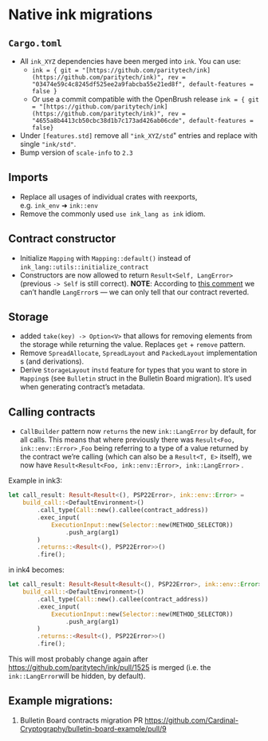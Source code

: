 # Native ink migrations

## `Cargo.toml`

- All `ink_XYZ` dependencies have been merged into `ink`. You can use:
    - `ink = { git = "[https://github.com/paritytech/ink](https://github.com/paritytech/ink)", rev = "03474e59c4c8245df525ee2a9fabcba55e21ed8f", default-features = false }`
    - Or use a commit compatible with the OpenBrush release `ink = { git = "[https://github.com/paritytech/ink](https://github.com/paritytech/ink)", rev = "4655a8b4413cb50cbc38d1b7c173ad426ab06cde", default-features = false}`
- Under `[features.std]` remove all `"ink_XYZ/std`" entries and replace with single `"ink/std"`.
- Bump version of `scale-info` to `2.3`

## Imports

- Replace all usages of individual crates with reexports, e.g. `ink_env` ➜ `ink::env`
- Remove the commonly used `use ink_lang as ink` idiom.

## Contract constructor

- Initialize `Mapping` with `Mapping::default()` instead of `ink_lang::utils::initialize_contract`
- Constructors are now allowed to return `Result<Self, LangError>` (previous `-> Self` is still correct). ********NOTE********: According to [this comment](https://github.com/paritytech/ink/pull/1504/files#diff-08296d3fe4e7f90d1194dfe93440e596383ccdca622436ea75a420141de36334R80-R82) we can’t handle `LangError`s — we can only tell that our contract reverted.

## Storage

- added `take(key) -> Option<V>` that allows for removing elements from the storage while returning the value. Replaces `get` + `remove` pattern.
- Remove `SpreadAllocate`, `SpreadLayout` and `PackedLayout` implementations (and derivations).
- Derive `StorageLayout` in`std` feature for types that you want to store in `Mapping`s (see `Bulletin` struct in the Bulletin Board migration). It’s used when generating contract’s metadata.

## Calling contracts

- `CallBuilder` pattern now `returns` the new `ink::LangError` by default, for all calls. This means that where previously there was `Result<Foo, ink::env::Error>` ,`Foo` being referring to a type of a value returned by the contract we’re calling (which can also be a `Result<T, E>` itself), we now have `Result<Result<Foo, ink::env::Error>, ink::LangError>` .

Example in ink3:

```rust
let call_result: Result<Result<(), PSP22Error>, ink::env::Error> = 
	build_call::<DefaultEnvironment>()
		.call_type(Call::new().callee(contract_address))
		.exec_input(
		    ExecutionInput::new(Selector::new(METHOD_SELECTOR))
		        .push_arg(arg1)
		)
		.returns::<Result<(), PSP22Error>>()
		.fire();
```

in ink4 becomes:

```rust
let call_result: Result<Result<Result<(), PSP22Error>, ink::env::Error>, ink::LangError> = 
	build_call::<DefaultEnvironment>()
		.call_type(Call::new().callee(contract_address))
		.exec_input(
		    ExecutionInput::new(Selector::new(METHOD_SELECTOR))
		        .push_arg(arg1)
		)
		.returns::<Result<(), PSP22Error>>()
		.fire();
```

This will most probably change again after https://github.com/paritytech/ink/pull/1525 is merged (i.e. the `ink::LangError`will be hidden, by default).

## Example migrations:

1. Bulletin Board contracts migration PR https://github.com/Cardinal-Cryptography/bulletin-board-example/pull/9

